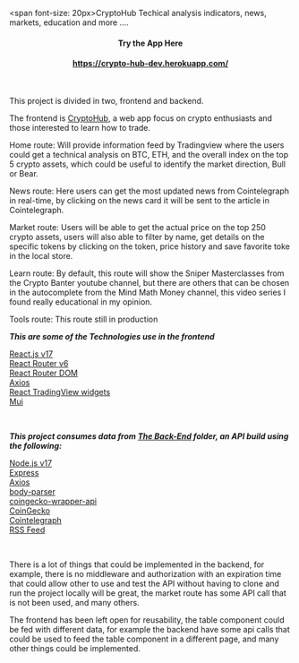 <span font-size: 20px>CryptoHub</span> Techical analysis indicators, news, markets, education and more ....
<!-- # CryptoHub  <font size="3"> Techical analysis indicators, news, markets, education and more ....</font> -->




#### <div align='center'>Try the App Here</div>  
#### <div align='center'>https://crypto-hub-dev.herokuapp.com/</div>  


<br>

This project is divided in two, frontend and backend.

The frontend is <a>[CryptoHub](https://crypto-hub-dev.herokuapp.com/),</a> a web app focus on crypto enthusiasts and those interested to learn how to trade.<br>

Home route: Will provide information feed by Tradingview where the users could get a technical analysis on BTC, ETH, and the overall index on the top 5 crypto assets, which could be useful to identify the market direction, Bull or Bear.

News route: Here users can get the most updated news from Cointelegraph in real-time, by clicking on the news card it will be sent to the article in Cointelegraph.

Market route: Users will be able to get the actual price on the top 250 crypto assets, users will also able to filter by name, get details on the specific tokens by clicking on the token, price history and save favorite toke in the local store.

Learn route: By default, this route will show the Sniper Masterclasses from the Crypto Banter youtube channel, but there are others that can be chosen in the autocomplete from the Mind Math Money channel, this video series I found really educational in my opinion.

Tools route: This route still in production
<br>

_**This are some of the Technologies use in the frontend**_

<a>[React.js v17](https://reactjs.org/)</a> <br>
<a>[React Router v6](https://reactrouter.com/)</a> <br>
<a>[React Router DOM](https://www.npmjs.com/package/react-router-dom)</a> <br>
<a>[Axios](https://axios-http.com/docs/intro)</a> <br>
<a>[React TradingView widgets](https://www.npmjs.com/package/react-ts-tradingview-widgets)</a> <br>
<a>[Mui](https://mui.com/)</a> <br>
<!-- <a>[]()</a> <br> -->
 <br>

_**This project consumes data from <a>[The Back-End](https://github.com/OGMorales17/Capstone-2/tree/master/CryptoHub/backend)</a> folder, an API build using the following:**_
<!-- <br>  -->

<a>[Node.js v17](https://nodejs.org/en/)</a> <br>
<a>[Express](https://expressjs.com/)</a> <br>
<a>[Axios](https://axios-http.com/docs/intro)</a> <br>
<a>[body-parser](https://www.npmjs.com/package/body-parser#bodyparserjsonoptions)</a> <br>
<a>[coingecko-wrapper-api](https://www.npmjs.com/package/coingecko-wrapper-api)</a> <br>
<a>[CoinGecko](https://www.coingecko.com/en/api/documentation)</a> <br>
<a>[Cointelegraph](https://cointelegraph.com/rss-feeds)</a> <br>
<a>[RSS Feed](https://rss.com/blog/how-do-rss-feeds-work/)</a> <br>

<br>

There is a lot of things that could be implemented in the backend, for example, there is no middleware and authorization with an expiration time that could allow other to use and test the API without having to clone and run the project locally will be great, the market route has some API call that is not been used, and many others.

The frontend has been left open for reusability, the table component could be fed with different data, for example the backend have some api calls that could be used to feed the table component in a different page, and many other things could be implemented.
